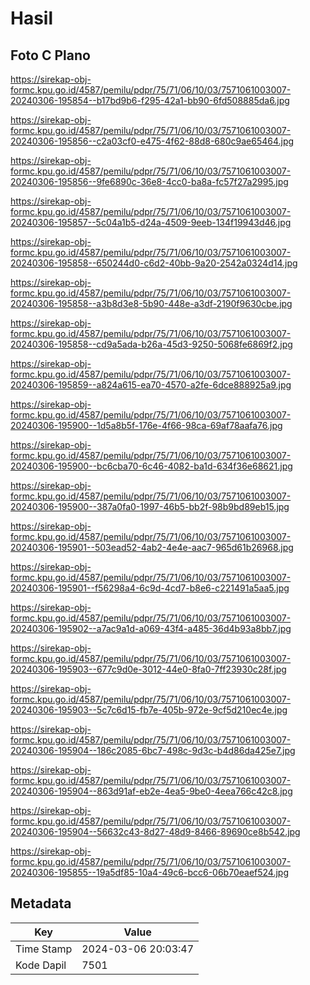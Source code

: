# Hasil

## Foto C Plano

https://sirekap-obj-formc.kpu.go.id/4587/pemilu/pdpr/75/71/06/10/03/7571061003007-20240306-195854--b17bd9b6-f295-42a1-bb90-6fd508885da6.jpg

https://sirekap-obj-formc.kpu.go.id/4587/pemilu/pdpr/75/71/06/10/03/7571061003007-20240306-195856--c2a03cf0-e475-4f62-88d8-680c9ae65464.jpg

https://sirekap-obj-formc.kpu.go.id/4587/pemilu/pdpr/75/71/06/10/03/7571061003007-20240306-195856--9fe6890c-36e8-4cc0-ba8a-fc57f27a2995.jpg

https://sirekap-obj-formc.kpu.go.id/4587/pemilu/pdpr/75/71/06/10/03/7571061003007-20240306-195857--5c04a1b5-d24a-4509-9eeb-134f19943d46.jpg

https://sirekap-obj-formc.kpu.go.id/4587/pemilu/pdpr/75/71/06/10/03/7571061003007-20240306-195858--650244d0-c6d2-40bb-9a20-2542a0324d14.jpg

https://sirekap-obj-formc.kpu.go.id/4587/pemilu/pdpr/75/71/06/10/03/7571061003007-20240306-195858--a3b8d3e8-5b90-448e-a3df-2190f9630cbe.jpg

https://sirekap-obj-formc.kpu.go.id/4587/pemilu/pdpr/75/71/06/10/03/7571061003007-20240306-195858--cd9a5ada-b26a-45d3-9250-5068fe6869f2.jpg

https://sirekap-obj-formc.kpu.go.id/4587/pemilu/pdpr/75/71/06/10/03/7571061003007-20240306-195859--a824a615-ea70-4570-a2fe-6dce888925a9.jpg

https://sirekap-obj-formc.kpu.go.id/4587/pemilu/pdpr/75/71/06/10/03/7571061003007-20240306-195900--1d5a8b5f-176e-4f66-98ca-69af78aafa76.jpg

https://sirekap-obj-formc.kpu.go.id/4587/pemilu/pdpr/75/71/06/10/03/7571061003007-20240306-195900--bc6cba70-6c46-4082-ba1d-634f36e68621.jpg

https://sirekap-obj-formc.kpu.go.id/4587/pemilu/pdpr/75/71/06/10/03/7571061003007-20240306-195900--387a0fa0-1997-46b5-bb2f-98b9bd89eb15.jpg

https://sirekap-obj-formc.kpu.go.id/4587/pemilu/pdpr/75/71/06/10/03/7571061003007-20240306-195901--503ead52-4ab2-4e4e-aac7-965d61b26968.jpg

https://sirekap-obj-formc.kpu.go.id/4587/pemilu/pdpr/75/71/06/10/03/7571061003007-20240306-195901--f56298a4-6c9d-4cd7-b8e6-c221491a5aa5.jpg

https://sirekap-obj-formc.kpu.go.id/4587/pemilu/pdpr/75/71/06/10/03/7571061003007-20240306-195902--a7ac9a1d-a069-43f4-a485-36d4b93a8bb7.jpg

https://sirekap-obj-formc.kpu.go.id/4587/pemilu/pdpr/75/71/06/10/03/7571061003007-20240306-195903--677c9d0e-3012-44e0-8fa0-7ff23930c28f.jpg

https://sirekap-obj-formc.kpu.go.id/4587/pemilu/pdpr/75/71/06/10/03/7571061003007-20240306-195903--5c7c6d15-fb7e-405b-972e-9cf5d210ec4e.jpg

https://sirekap-obj-formc.kpu.go.id/4587/pemilu/pdpr/75/71/06/10/03/7571061003007-20240306-195904--186c2085-6bc7-498c-9d3c-b4d86da425e7.jpg

https://sirekap-obj-formc.kpu.go.id/4587/pemilu/pdpr/75/71/06/10/03/7571061003007-20240306-195904--863d91af-eb2e-4ea5-9be0-4eea766c42c8.jpg

https://sirekap-obj-formc.kpu.go.id/4587/pemilu/pdpr/75/71/06/10/03/7571061003007-20240306-195904--56632c43-8d27-48d9-8466-89690ce8b542.jpg

https://sirekap-obj-formc.kpu.go.id/4587/pemilu/pdpr/75/71/06/10/03/7571061003007-20240306-195855--19a5df85-10a4-49c6-bcc6-06b70eaef524.jpg


## Metadata

| Key        | Value               |
| ---------- | ------------------- |
| Time Stamp | 2024-03-06 20:03:47 |
| Kode Dapil | 7501                |



